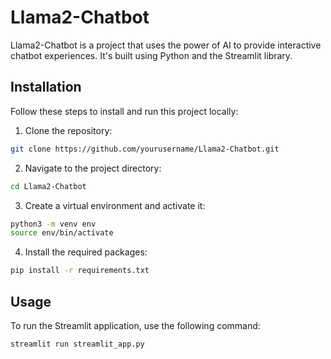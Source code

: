 # Llama2-Chatbot

Llama2-Chatbot is a project that uses the power of AI to provide interactive chatbot experiences. It's built using Python and the Streamlit library.

## Installation

Follow these steps to install and run this project locally:

1. Clone the repository:
```bash
git clone https://github.com/yourusername/Llama2-Chatbot.git
```

2. Navigate to the project directory:
```bash
cd Llama2-Chatbot
```

3. Create a virtual environment and activate it:
```bash
python3 -m venv env
source env/bin/activate
```

4. Install the required packages:
```bash
pip install -r requirements.txt
```

## Usage

To run the Streamlit application, use the following command:

```bash
streamlit run streamlit_app.py
```